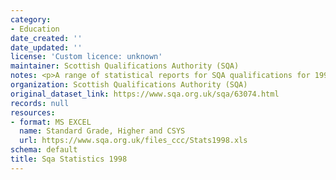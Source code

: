 ```yaml
---
category:
- Education
date_created: ''
date_updated: ''
license: 'Custom licence: unknown'
maintainer: Scottish Qualifications Authority (SQA)
notes: <p>A range of statistical reports for SQA qualifications for 1998.</p>
organization: Scottish Qualifications Authority (SQA)
original_dataset_link: https://www.sqa.org.uk/sqa/63074.html
records: null
resources:
- format: MS EXCEL
  name: Standard Grade, Higher and CSYS
  url: https://www.sqa.org.uk/files_ccc/Stats1998.xls
schema: default
title: Sqa Statistics 1998
---
```

